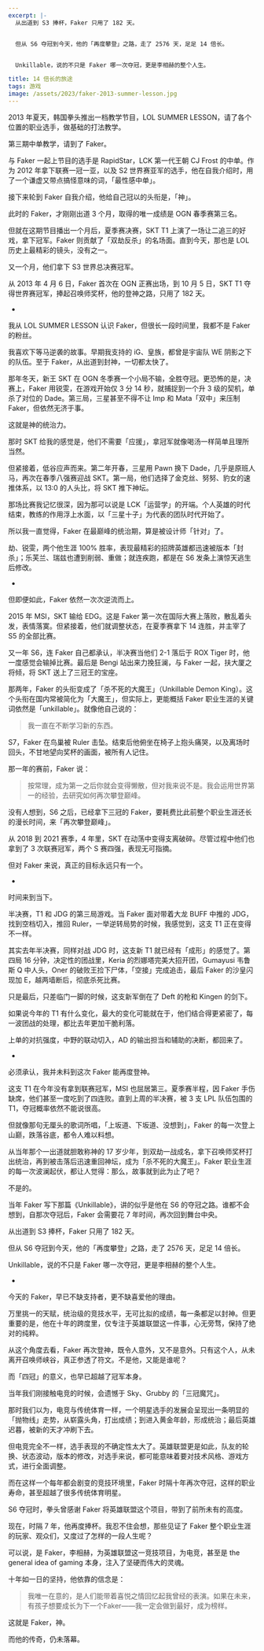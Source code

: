 ```yaml
---
excerpt: |-
  从出道到 S3 捧杯，Faker 只用了 182 天。


  但从 S6 夺冠到今天，他的「再度攀登」之路，走了 2576 天，足足 14 倍长。


  Unkillable，说的不只是 Faker 哪一次夺冠，更是李相赫的整个人生。

title: 14 倍长的旅途
tags: 游戏
image: /assets/2023/faker-2013-summer-lesson.jpg
---
```


2013 年夏天，韩国拳头推出一档教学节目，LOL SUMMER LESSON，请了各个位置的职业选手，做基础的打法教学。

第三期中单教学，请到了 Faker。

与 Faker 一起上节目的选手是 RapidStar，LCK 第一代王朝 CJ Frost 的中单。作为 2012 年拿下联赛一冠一亚，以及 S2 世界赛亚军的选手，他在自我介绍时，用了一个谦虚又带点搞怪意味的词，「最性感中单」。

接下来轮到 Faker 自我介绍，他给自己冠以的头衔是，「神」。

此时的 Faker，才刚刚出道 3 个月，取得的唯一成绩是 OGN 春季赛第三名。

但就在这期节目播出一个月后，夏季赛决赛，SKT T1 上演了一场让二追三的好戏，拿下冠军。Faker 则贡献了「双劫反杀」的名场面。直到今天，那也是 LOL 历史上最精彩的镜头，没有之一。

又一个月，他们拿下 S3 世界总决赛冠军。

从 2013 年 4 月 6 日，Faker 首次在 OGN 正赛出场，到 10 月 5 日，SKT T1 夺得世界赛冠军，捧起召唤师奖杯，他的登神之路，只用了 182 天。

-

我从 LOL SUMMER LESSON 认识 Faker，但很长一段时间里，我都不是 Faker 的粉丝。

我喜欢下等马逆袭的故事。早期我支持的 iG、皇族，都曾是宇宙队 WE 阴影之下的队伍。至于 Faker，从出道到封神，一切都太快了。

那年冬天，新王 SKT 在 OGN 冬季赛一个小局不输，全胜夺冠。更恐怖的是，决赛上，Faker 用锐雯，在游戏开始仅 3 分 14 秒，就捕捉到一个升 3 级的契机，单杀了对位的 Dade。第三局，三星甚至不得不让 Imp 和 Mata「双中」来压制 Faker，但依然无济于事。

这就是神的统治力。

那时 SKT 给我的感觉是，他们不需要「应援」，拿冠军就像喝汤一样简单且理所当然。

但紧接着，低谷应声而来。第二年开春，三星用 Pawn 换下 Dade，几乎是原班人马，再次在春季八强赛迎战 SKT。第一局，他们选择了金克丝、努努、豹女的速推体系，以 13:0 的人头比，将 SKT 推下神坛。

那场比赛我记忆很深，因为那可以说是 LCK「运营学」的开端。个人英雄的时代结束，教练的作用浮上水面，以「三星十子」为代表的团队时代开始了。

所以我一直觉得，Faker 在最巅峰的统治期，算是被设计师「针对」了。

劫、锐雯，两个他生涯 100% 胜率，表现最精彩的招牌英雄都迅速被版本「封杀」；乐芙兰、瑞兹也遭到削弱、重做；就连疾跑，都是在 S6 发条上演惊天逃生后修改。

-

但即便如此，Faker 依然一次次逆流而上。

2015 年 MSI，SKT 输给 EDG。这是 Faker 第一次在国际大赛上落败，散乱着头发，表情落寞。但紧接着，他们就调整状态，在夏季赛拿下 14 连胜，并主宰了 S5 的全部比赛。

又一年 S6，连 Faker 自己都承认，半决赛当他们 2-1 落后于 ROX Tiger 时，他一度感觉会输掉比赛。最后是 Bengi 站出来力挽狂澜，与 Faker 一起，扶大厦之将倾，将 SKT 送上了三冠王的宝座。

那两年，Faker 的头衔变成了「杀不死的大魔王」（Unkillable Demon King）。这个头衔在国内常被简化为「大魔王」，但实际上，更能概括 Faker 职业生涯的关键词依然是「unkillable」。就像他自己说的：

> 我一直在不断学习新的东西。

S7，Faker 在鸟巢被 Ruler 击坠。结束后他俯坐在椅子上抱头痛哭，以及离场时回头，不甘地望向奖杯的画面，被所有人记住。

那一年的赛前，Faker 说：

> 按常理，成为第一之后你就会变得懒散，但对我来说不是。我会运用世界第一的经验，去研究如何再次攀登巅峰。

没有人想到，S6 之后，已经拿下三冠的 Faker，要耗费比此前整个职业生涯还长的漫长时间，来「再次攀登巅峰」。

从 2018 到 2021 赛季，4 年里，SKT 在动荡中变得支离破碎。尽管过程中他们也拿到了 3 次联赛冠军，两个 S 赛四强，表现无可指摘。

但对 Faker 来说，真正的目标永远只有一个。

-

时间来到当下。

半决赛，T1 和 JDG 的第三局游戏。当 Faker 面对带着大龙 BUFF 中推的 JDG，找到空档切入，推回 Ruler，一举逆转局势的时候，我感觉到，这支 T1 正在变得不一样。

其实去年半决赛，同样对战 JDG 时，这支新 T1 就已经有「成形」的感觉了。第四局 16 分钟，决定性的团战里，Keria 的烈娜塔完美大招开团，Gumayusi 韦鲁斯 Q 中人头，Oner 的破败王捡下尸体，「空接」完成追击，最后 Faker 的沙皇闪现加 E，越两墙断后，彻底杀死比赛。

只是最后，只差临门一脚的时候，这支新军倒在了 Deft 的枪和 Kingen 的剑下。

如果说今年的 T1 有什么变化，最大的变化可能就在于，他们结合得更紧密了，每一波团战的处理，都比去年更加干脆利落。

上单的对抗强度，中野的联动切入，AD 的输出担当和辅助的决断，都回来了。

-

必须承认，我并未料到这次 Faker 能再度登神。

这支 T1 在今年没有拿到联赛冠军，MSI 也屈居第三。夏季赛半程，因 Faker 手伤缺席，他们甚至一度吃到了四连败。直到上周的半决赛，被 3 支 LPL 队伍包围的 T1，夺冠概率依然不能说很高。

但就像那句无厘头的歌词所唱，「上坂道、下坂道、没想到」，Faker 的每一次登上山巅，跌落谷底，都令人难以料想。

从当年那个一出道就胆敢称神的 17 岁少年，到双劫一战成名，拿下召唤师奖杯打出统治，再到被击落后迅速重回神坛，成为「杀不死的大魔王」。Faker 职业生涯的每一次波澜起伏，都让人觉得：那么，故事就到此为止了吧？

不是的。

当年 Faker 写下那篇《Unkillable》，讲的似乎是他在 S6 的夺冠之路。谁都不会想到，自那次夺冠后，Faker 会需要花 7 年时间，再次回到舞台中央。

从出道到 S3 捧杯，Faker 只用了 182 天。

但从 S6 夺冠到今天，他的「再度攀登」之路，走了 2576 天，足足 14 倍长。

Unkillable，说的不只是 Faker 哪一次夺冠，更是李相赫的整个人生。

-

今天的 Faker，早已不缺支持者，更不缺喜爱他的理由。

万里挑一的天赋，统治级的竞技水平，无可比拟的成绩，每一条都足以封神。但更重要的是，他在十年的跨度里，仅专注于英雄联盟这一件事，心无旁骛，保持了绝对的纯粹。

从这个角度去看，Faker 再次登神，既令人意外，又不是意外。只有这个人，从未离开召唤师峡谷，真正参透了符文。不是他，又能是谁呢？

而「四冠」的意义，也早已超越了冠军本身。

当年我们刚接触电竞的时候，会遗憾于 Sky、Grubby 的「三冠魔咒」。

那时我们以为，电竞与传统体育一样，一个明星选手的发展会呈现出一条明显的「抛物线」走势，从崭露头角，打出成绩；到进入黄金年龄，形成统治；最后英雄迟暮，被新的天才冲刷下去。

但电竞完全不一样，选手表现的不确定性太大了。英雄联盟更是如此，队友的轮换、状态波动，版本的修改，对选手来说，都可能意味着要对技术风格、游戏方式，进行全面调整。

而在这样一个每年都会剧变的竞技环境里，Faker 时隔十年再次夺冠，这样的职业寿命，甚至超越了很多传统体育明星。

S6 夺冠时，拳头曾感谢 Faker 将英雄联盟这个项目，带到了前所未有的高度。

现在，时隔 7 年，他再度捧杯。我忍不住会想，那些见证了 Faker 整个职业生涯的玩家、观众们，又度过了怎样的一段人生呢？

可以说，是 Faker，李相赫，为英雄联盟这一竞技项目，为电竞，甚至是 the general idea of gaming 本身，注入了坚硬而伟大的灵魂。

十年如一日的坚持，他依靠的信念是：

> 我唯一在意的，是人们能带着喜悦之情回忆起我曾经的表演。如果在未来，有孩子想要成长为下一个Faker——我一定会做到最好，成为榜样。

这就是 Faker，神。

而他的传奇，仍未落幕。